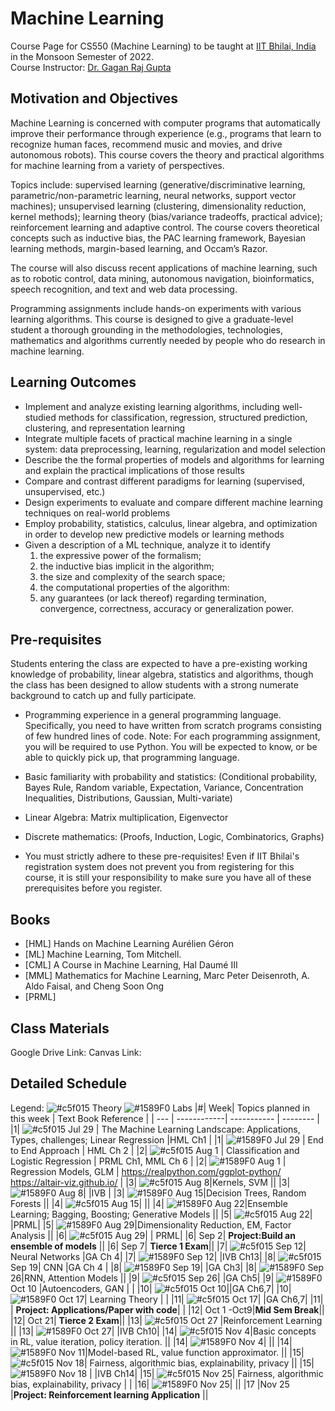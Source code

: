 # Machine Learning
Course Page for CS550 (Machine Learning) to be taught at [IIT Bhilai, India](https://www.iitbhilai.ac.in/index.php) in the Monsoon Semester of 2022.
<br> Course Instructor: [Dr. Gagan Raj Gupta ](https://www.iitbhilai.ac.in/index.php?pid=gagan)

Motivation and Objectives
-------------------------
Machine Learning is concerned with computer programs that automatically improve their performance through experience (e.g., programs that learn to recognize human faces, recommend music and movies, and drive autonomous robots). This course covers the theory and practical algorithms for machine learning from a variety of perspectives. 

Topics include: supervised learning (generative/discriminative learning, parametric/non-parametric learning, neural networks, support vector machines); unsupervised learning (clustering, dimensionality reduction, kernel methods); learning theory (bias/variance tradeoffs, practical advice); reinforcement learning and adaptive control. The course covers theoretical concepts such as inductive bias, the PAC learning framework, Bayesian learning methods, margin-based learning, and Occam’s Razor. 

The course will also discuss recent applications of machine learning, such as to robotic control, data mining, autonomous navigation, bioinformatics, speech recognition, and text and web data processing.

Programming assignments include hands-on experiments with various learning algorithms. This course is designed to give a graduate-level student a thorough grounding in the methodologies, technologies, mathematics and algorithms currently needed by people who do research in machine learning.

**Learning Outcomes**
---------------------
* Implement and analyze existing learning algorithms, including well-studied methods for classification, regression, structured prediction, clustering, and representation learning
* Integrate multiple facets of practical machine learning in a single system: data preprocessing, learning, regularization and model selection
* Describe the the formal properties of models and algorithms for learning and explain the practical implications of those results
* Compare and contrast different paradigms for learning (supervised, unsupervised, etc.)
* Design experiments to evaluate and compare different machine learning techniques on real-world problems
* Employ probability, statistics, calculus, linear algebra, and optimization in order to develop new predictive models or learning methods
* Given a description of a ML technique, analyze it to identify 
     1. the expressive power of the formalism; 
     2. the inductive bias implicit in the algorithm; 
     3. the size and complexity of the search space; 
     4. the computational properties of the algorithm: 
     5. any guarantees (or lack thereof) regarding termination, convergence, correctness, accuracy or generalization power.

Pre-requisites
--------------
Students entering the class are expected to have a pre-existing working knowledge of probability, linear algebra, statistics and algorithms, though the class has been designed to allow students with a strong numerate background to catch up and fully participate. 

* Programming experience in a general programming language. Specifically, you need to have written from scratch programs consisting of few hundred lines of code. 
Note: For each programming assignment, you will be required to use Python. You will be expected to know, or be able to quickly pick up, that programming language.

* Basic familiarity with probability and statistics: (Conditional probability, Bayes Rule, Random variable, Expectation, Variance, Concentration Inequalities, Distributions, Gaussian, Multi-variate)
* Linear Algebra: Matrix multiplication, Eigenvector

* Discrete mathematics: (Proofs, Induction, Logic, Combinatorics, Graphs)

* You must strictly adhere to these pre-requisites! Even if IIT Bhilai's registration system does not prevent you from registering for this course, it is still your responsibility to make sure you have all of these prerequisites before you register.

Books
------
* [HML] Hands on Machine Learning Aurélien Géron
* [ML] Machine Learning, Tom Mitchell.
* [CML] A Course in Machine Learning, Hal Daumé III
* [MML] Mathematics for Machine Learning, Marc Peter Deisenroth, A. Aldo Faisal, and Cheng Soon Ong
* [PRML] 

Class Materials
----------------
Google Drive Link:
Canvas Link:

Detailed Schedule
-----------------
Legend:
 ![#c5f015](https://via.placeholder.com/15/c5f015/000000?text=+) Theory
 ![#1589F0](https://via.placeholder.com/15/1589F0/000000?text=+) Labs
|#| Week| Topics planned in this week | Text Book Reference |
| --- | ------------| ----------- | -------- |
|1| ![#c5f015](https://via.placeholder.com/15/c5f015/000000?text=+)  Jul 29 | The Machine Learning Landscape: Applications, Types, challenges; Linear Regression |HML Ch1  |
|1|  ![#1589F0](https://via.placeholder.com/15/1589F0/000000?text=+) Jul 29 | End to End Approach | HML Ch 2 |
|2| ![#c5f015](https://via.placeholder.com/15/c5f015/000000?text=+) Aug 1 | Classification and Logistic Regression | PRML Ch1, MML Ch 6 |
|2|  ![#1589F0](https://via.placeholder.com/15/1589F0/000000?text=+) Aug 1 | Regression Models, GLM | https://realpython.com/ggplot-python/ https://altair-viz.github.io/   |
|3| ![#c5f015](https://via.placeholder.com/15/c5f015/000000?text=+) Aug 8|Kernels, SVM  ||
|3|  ![#1589F0](https://via.placeholder.com/15/1589F0/000000?text=+) Aug 8| |IVB |
|3|  ![#1589F0](https://via.placeholder.com/15/1589F0/000000?text=+) Aug 15|Decision Trees, Random Forests ||
|4| ![#c5f015](https://via.placeholder.com/15/c5f015/000000?text=+) Aug 15|  ||
|4|  ![#1589F0](https://via.placeholder.com/15/1589F0/000000?text=+) Aug 22|Ensemble Learning; Bagging, Boosting; Generative Models ||
|5| ![#c5f015](https://via.placeholder.com/15/c5f015/000000?text=+)  Aug 22| |PRML|
|5|  ![#1589F0](https://via.placeholder.com/15/1589F0/000000?text=+) Aug 29|Dimensionality Reduction, EM, Factor Analysis ||
|6| ![#c5f015](https://via.placeholder.com/15/c5f015/000000?text=+) Aug 29|  | PRML|
|6| Sep 2| __Project:Build an ensemble of models__ ||
|6| Sep 7| __Tierce 1 Exam__||
|7| ![#c5f015](https://via.placeholder.com/15/c5f015/000000?text=+) Sep 12| Neural Networks |GA Ch 4|
|7|  ![#1589F0](https://via.placeholder.com/15/1589F0/000000?text=+) Sep 12| |IVB Ch13|
|8| ![#c5f015](https://via.placeholder.com/15/c5f015/000000?text=+) Sep 19| CNN |GA Ch 4 |
|8|  ![#1589F0](https://via.placeholder.com/15/1589F0/000000?text=+) Sep 19| |GA Ch3|
|8|  ![#1589F0](https://via.placeholder.com/15/1589F0/000000?text=+) Sep 26|RNN, Attention Models  ||
|9| ![#c5f015](https://via.placeholder.com/15/c5f015/000000?text=+) Sep 26|   |GA Ch5|
|9|  ![#1589F0](https://via.placeholder.com/15/1589F0/000000?text=+) Oct 10 |Autoencoders, GAN | |
|10|  ![#c5f015](https://via.placeholder.com/15/c5f015/000000?text=+) Oct 10||GA Ch6,7|
|10|  ![#1589F0](https://via.placeholder.com/15/1589F0/000000?text=+) Oct 17| Learning Theory  |    |
|11| ![#c5f015](https://via.placeholder.com/15/c5f015/000000?text=+) Oct 17|  |GA Ch6,7|
|11| | __Project: Applications/Paper with code__| |
|12| Oct 1 -Oct9|__Mid Sem Break__||
|12| Oct 21| __Tierce 2 Exam__||
|13|  ![#c5f015](https://via.placeholder.com/15/c5f015/000000?text=+) Oct 27 |Reinforcement Learning ||
|13|  ![#1589F0](https://via.placeholder.com/15/1589F0/000000?text=+) Oct 27| |IVB Ch10|
|14| ![#c5f015](https://via.placeholder.com/15/c5f015/000000?text=+) Nov 4|Basic concepts in RL, value iteration, policy iteration. ||
|14|  ![#1589F0](https://via.placeholder.com/15/1589F0/000000?text=+) Nov 4|  ||
|14|  ![#1589F0](https://via.placeholder.com/15/1589F0/000000?text=+) Nov 11|Model-based RL, value function approximator.  ||
|15| ![#c5f015](https://via.placeholder.com/15/c5f015/000000?text=+) Nov 18| Fairness, algorithmic bias, explainability, privacy ||
|15|  ![#1589F0](https://via.placeholder.com/15/1589F0/000000?text=+) Nov 18 |   |IVB Ch14|
|15| ![#c5f015](https://via.placeholder.com/15/c5f015/000000?text=+) Nov 25| Fairness, algorithmic bias, explainability, privacy  | |
|16|  ![#1589F0](https://via.placeholder.com/15/1589F0/000000?text=+) Nov 25|  ||
|17 |Nov 25 |__Project: Reinforcement learning Application__  ||
